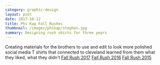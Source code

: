 ```yaml
---
category: graphic-design
layout: post
date: 2017-10-12
title: Phi Kap Fall Rushes
thumbnail: /images/phikap/stephen.jpg
summary: Designing rush shirts for three years
---
```

Creating materials for the brothers to use and edit to look more polished
social media
T shirts that connected to cleveland
learned from them what they liked, what they didn't
[Fall Rush 2017]()
[Fall Rush 2016](https://mariakuz.github.io/design/2016/09/15/fall-rush-2k16.html)
[Fall Rush 2015](https://mariakuz.github.io/design/2015/09/27/fall-rush-2k15.html)


